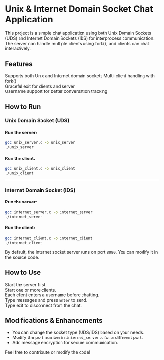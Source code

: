 # Unix & Internet Domain Socket Chat Application

This project is a simple chat application using both Unix Domain Sockets (UDS) and Internet Domain Sockets (IDS) for interprocess communication. The server can handle multiple clients using fork(), and clients can chat interactively.

## Features
Supports both Unix and Internet domain sockets
Multi-client handling with fork()  
Graceful exit for clients and server  
Username support for better conversation tracking  

## How to Run

### Unix Domain Socket (UDS)
#### Run the server:
```sh
gcc unix_server.c -o unix_server
./unix_server
```
#### Run the client:
```sh
gcc unix_client.c -o unix_client
./unix_client
```

---

### Internet Domain Socket (IDS)
#### Run the server:
```sh
gcc internet_server.c -o internet_server
./internet_server
```
#### Run the client:
```sh
gcc internet_client.c -o internet_client
./internet_client
```

 By default, the internet socket server runs on port `8080`. You can modify it in the source code.
##  How to Use
Start the server first.  
Start one or more clients.  
Each client enters a username before chatting.  
Type messages and press `Enter` to send.  
Type exit to disconnect from the chat.  

##  Modifications & Enhancements
- You can change the socket type (UDS/IDS) based on your needs.
- Modify the port number in `internet_server.c` for a different port.
- Add message encryption for secure communication.

Feel free to contribute or modify the code!
